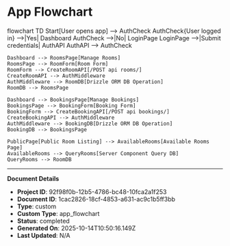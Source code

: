 # App Flowchart

flowchart TD
    Start[User opens app] --> AuthCheck
    AuthCheck{User logged in} -->|Yes| Dashboard
    AuthCheck -->|No| LoginPage
    LoginPage -->|Submit credentials| AuthAPI
    AuthAPI --> AuthCheck

    Dashboard --> RoomsPage[Manage Rooms]
    RoomsPage --> RoomForm[Room Form]
    RoomForm --> CreateRoomAPI[/POST api rooms/]
    CreateRoomAPI --> AuthMiddleware
    AuthMiddleware --> RoomDB[Drizzle ORM DB Operation]
    RoomDB --> RoomsPage

    Dashboard --> BookingsPage[Manage Bookings]
    BookingsPage --> BookingForm[Booking Form]
    BookingForm --> CreateBookingAPI[/POST api bookings/]
    CreateBookingAPI --> AuthMiddleware
    AuthMiddleware --> BookingDB[Drizzle ORM DB Operation]
    BookingDB --> BookingsPage

    PublicPage[Public Room Listing] --> AvailableRooms[Available Rooms Page]
    AvailableRooms --> QueryRooms[Server Component Query DB]
    QueryRooms --> RoomDB

---
**Document Details**
- **Project ID**: 92f98f0b-12b5-4786-bc48-10fca2a1f253
- **Document ID**: 1cac2826-18cf-4853-a631-ac9c1b5ff3bb
- **Type**: custom
- **Custom Type**: app_flowchart
- **Status**: completed
- **Generated On**: 2025-10-14T10:50:16.149Z
- **Last Updated**: N/A
